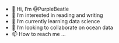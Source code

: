 - 👋 Hi, I’m @PurpleBeatle
- 👀 I’m interested in reading and writing
- 🌱 I’m currently learning data science
- 💞️ I’m looking to collaborate on ocean data 
- 📫 How to reach me ... 

<!---
PurpleBeatle/PurpleBeatle is a ✨ special ✨ repository because its `README.md` (this file) appears on your GitHub profile.
You can click the Preview link to take a look at your changes.
--->
